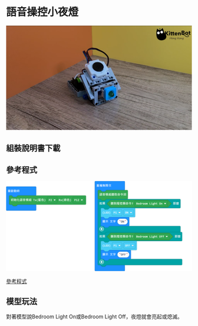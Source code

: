 # 語音操控小夜燈

![](../images/asr_1.png)

## 組裝說明書下載

## 參考程式

![](../images/asr_nightlight_code.png)

[參考程式](https://makecode.microbit.org/_6eW1zjM1khzr)

## 模型玩法

對著模型說Bedroom Light On或Bedroom Light Off，夜燈就會亮起或熄滅。